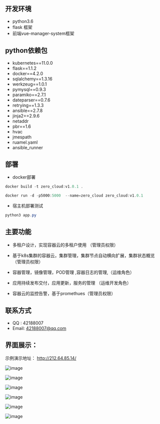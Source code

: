 ## 开发环境
- python3.6
- flask 框架
- 前端vue-manager-system框架

## python依赖包
- kubernetes==11.0.0
- flask==1.1.2
- docker==4.2.0
- sqlalchemy==1.3.16
- werkzeug==1.0.1
- pymysql==0.9.3
- paramiko==2.7.1
- dateparser==0.7.6
- retrying==1.3.3
- ansible==2.7.8
- jinja2==2.9.6
- netaddr
- pbr==1.6
- hvac
- jmespath
- ruamel.yaml
- ansible_runner

## 部署

- docker部署

```powershell
docker build -t zero_cloud:v1.0.1 .

docker run -d -p5000:5000  --name=zero_cloud zero_cloud:v1.0.1
```
- 宿主机部署测试
```powershell
python3 app.py
```

## 主要功能

- 多租户设计，实现容器云的多租户使用 （管理员权限）

- 基于k8s集群的容器云，集群管理，集群节点自动横向扩展，集群状态概览 （管理员权限）

- 容器管理，镜像管理，POD管理 ,容器日志的管理,（运维角色）

- 应用持续发布交付，应用更新，服务的管理 （运维开发角色）

- 容器云的监控告警，基于promethues（管理员权限）

## 联系方式
- QQ : 42188007
- Email: 42188007@qq.com

## 界面展示：

示例演示地址：
http://212.64.85.14/


![image](https://github.com/EthanSun2019/ZeroCloud/blob/master/b0999dc299f2dd08d66cde90b59a6ed.png)

![image](https://github.com/EthanSun2019/ZeroCloud/blob/master/53c3747e65ab9ca82c1909d588432ea.png)

![image](https://github.com/EthanSun2019/ZeroCloud/blob/master/0123ba3a97e25faf9c40f6c31c9b6de.png)

![image](https://github.com/EthanSun2019/ZeroCloud/blob/master/99cfdf45f05e1ad84c30596fa3ae502.png)

![image](https://github.com/EthanSun2019/ZeroCloud/blob/master/9f1a531d348ea6882bcbb01721b9f8d.png)

![image](https://github.com/EthanSun2019/ZeroCloud/blob/master/img/a2b51d12c1af2df1b76a3d600079a90.png)


